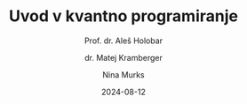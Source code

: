 ---
date: "2024-08-12" 
version: "0.1.1"
lastUpdate: "2024-09-04 16:00:00"
layout: "course"
id: "UKP"
permalink: "UKP"
author:
- "Prof. dr. Aleš Holobar"
- "dr. Matej Kramberger"
- "Nina Murks"
contact: "nina.murks@um.si"
notifyData:
  - notifyEmail: "nina.murks@um.si"
    notify: true
title: "Uvod v kvantno programiranje"
image: "https://images.unsplash.com/photo-1517148815978-75f6acaaf32c"
type: "Krajše izobraževanje s preverjanjem (pilotno mikrodokazilo)"
field:
- "KLASIUS-P-16 (0610)"
keywords:
- "kvantni biti"
- "kvantni registri"
- "kvantni algoritmi"
- "superpozicija"
- "kvantno prepletanje"
intended:
- "razvijalci programske opreme"
- "na področju RIN"
- "odločevalci"
- "študenti"
- "vseživljensko učenje"
- "osipniki"
difficulty: "Začetni nivo"
requisite: ""
description: |
    Udeleženci bodo v poljudni obliki spoznali osnovne principe kvantnega sveta, kot so superpozicija, kvantno prepletanje in tuneljenje. Spoznali bodo, kako ti osnovni principi nadgrajujejo klasične bite in registre v kvantne bite in kvantne registre. Seznanili se bodo z osnovami delovanja kvantnih vrat in kvantnih vezij. Spoznali, preučili in ovrednotili bodo najbolj znane kvantne algoritme in primerjali njihove računske kompleksnosti s kompleksnostmi klasičnih algoritmov. Spoznali bodo delo v kvantnih simulatorjih in programskih orodij za kvantno programiranje. Osvojeno znanje bodo preizkusili na praktičnih primerih uporabe kvantnih algoritmov, predvsem na področju kriptografije in kibernetske varnosti.
state: "1. pilotna izvedba"
execution: "Mešana"
ects: "1"
implementation: |
    Predavanja: 10 ur
    Vaje: 10 ur
    Samostojno delo: 10 ur
cType: "1"
executionStartDate: "2024-12-01"
executionData: |
    Začetek je načrtovan v decembru 2024. Podrobnejše informacije bodo objavljene naknadno.
---